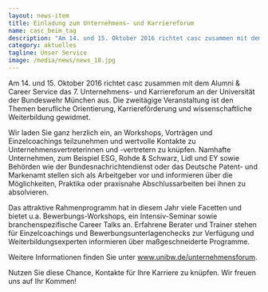 ```yaml
---
layout: news-item
title: Einladung zum Unternehmens- und Karriereforum
name: casc_beim_tag
description: "Am 14. und 15. Oktober 2016 richtet casc zusammen mit dem Alumni & Career Service das 7. Unternehmens- und Karriereforum an der Universität der Bundeswehr München aus."
category: aktuelles
tagline: Unser Service
image: /media/news/news_18.jpg
---
```



Am 14. und 15. Oktober 2016 richtet casc zusammen mit dem Alumni & Career Service das 7. Unternehmens- und Karriereforum an der Universität der Bundeswehr München aus. Die zweitägige Veranstaltung ist den Themen berufliche Orientierung, Karriereförderung und wissenschaftliche Weiterbildung gewidmet.

Wir laden Sie ganz herzlich ein, an Workshops, Vorträgen und Einzelcoachings teilzunehmen und wertvolle Kontakte zu Unternehmensvertreterinnen und -vertretern zu knüpfen. Namhafte Unternehmen, zum Beispiel ESG, Rohde & Schwarz, Lidl und EY sowie Behörden wie der Bundesnachrichtendienst oder das Deutsche Patent- und Markenamt stellen sich als Arbeitgeber vor und informieren über die Möglichkeiten, Praktika oder praxisnahe Abschlussarbeiten bei ihnen zu absolvieren.

Das attraktive Rahmenprogramm hat in diesem Jahr viele Facetten und bietet u.a. Bewerbungs-Workshops, ein Intensiv-Seminar sowie branchenspezifische Career Talks an. Erfahrene Berater und Trainer stehen für Einzelcoachings und Bewerbungsunterlagenchecks zur Verfügung und Weiterbildungsexperten informieren über maßgeschneiderte Programme.

Weitere Informationen finden Sie unter <a href="http://www.unibw.de/unternehmensforum">www.unibw.de/unternehmensforum</a>.

Nutzen Sie diese Chance, Kontakte für Ihre Karriere zu knüpfen. Wir freuen uns auf Ihr Kommen!
